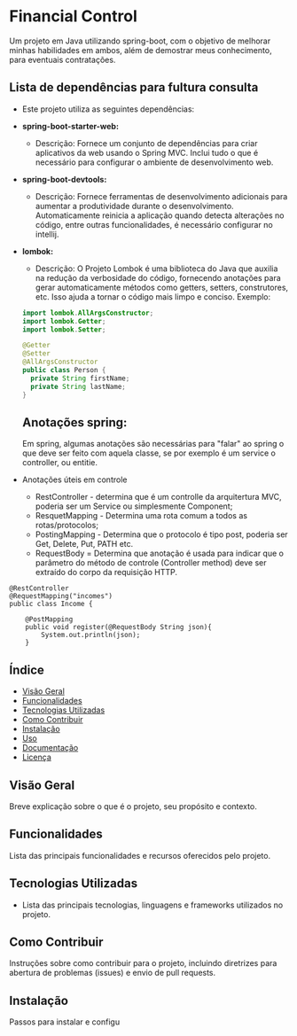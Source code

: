 # Financial Control

Um projeto em Java utilizando spring-boot, com o objetivo de melhorar minhas habilidades em ambos, além de demostrar meus conhecimento, para eventuais contratações.

## Lista de dependências para fultura consulta

- Este projeto utiliza as seguintes dependências:

- **spring-boot-starter-web:**
    - Descrição: Fornece um conjunto de dependências para criar aplicativos da web usando o Spring MVC. Inclui tudo o que é necessário para configurar o ambiente de desenvolvimento web.

- **spring-boot-devtools:**
    - Descrição: Fornece ferramentas de desenvolvimento adicionais para aumentar a produtividade durante o desenvolvimento. Automaticamente reinicia a aplicação quando detecta alterações no código, entre outras funcionalidades, é necessário configurar no intellij.

- **lombok:**
    - Descrição: O Projeto Lombok é uma biblioteca do Java que auxilia na redução da verbosidade do código, fornecendo anotações para gerar automaticamente métodos como getters, setters, construtores, etc. Isso ajuda a tornar o código mais limpo e conciso.
Exemplo: 
  ```java
  import lombok.AllArgsConstructor;
  import lombok.Getter;
  import lombok.Setter;
  
  @Getter
  @Setter
  @AllArgsConstructor
  public class Person {
    private String firstName;
    private String lastName;
  }
  ```
  ## Anotações spring:
  Em spring, algumas anotações são necessárias para "falar" ao spring o que deve ser feito com aquela classe, se por exemplo
  é um service o controller, ou entitie.
- Anotações úteis em controle 
  - RestController - determina que é um controlle da arquitertura MVC, poderia ser um Service ou simplesmente Component;
  - ResquetMapping - Determina uma rota comum a todos as rotas/protocolos;
  - PostingMapping - Determina que o protocolo é tipo post, poderia ser Get, Delete, Put, PATH etc.
  - RequestBody = Determina que anotação é usada para indicar que o parâmetro do método de controle (Controller method) deve ser extraído do corpo da requisição HTTP. 
```
@RestController
@RequestMapping("incomes")
public class Income {

    @PostMapping
    public void register(@RequestBody String json){
        System.out.println(json);
    }
```

## Índice

- [Visão Geral](#visão-geral)
- [Funcionalidades](#funcionalidades)
- [Tecnologias Utilizadas](#tecnologias-utilizadas)
- [Como Contribuir](#como-contribuir)
- [Instalação](#instalação)
- [Uso](#uso)
- [Documentação](#documentação)
- [Licença](#licença)

## Visão Geral

Breve explicação sobre o que é o projeto, seu propósito e contexto.

## Funcionalidades

Lista das principais funcionalidades e recursos oferecidos pelo projeto.

## Tecnologias Utilizadas

- Lista das principais tecnologias, linguagens e frameworks utilizados no projeto.

## Como Contribuir

Instruções sobre como contribuir para o projeto, incluindo diretrizes para abertura de problemas (issues) e envio de pull requests.

## Instalação

Passos para instalar e configu
